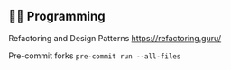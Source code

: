 ## 👨‍💻 Programming


Refactoring and Design Patterns
https://refactoring.guru/

Pre-commit forks
`pre-commit run --all-files`


